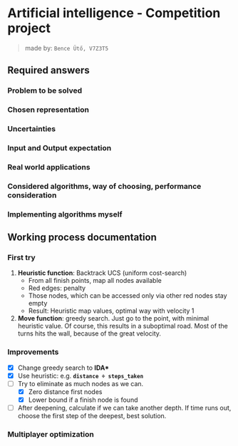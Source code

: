 # Artificial intelligence - Competition project
> made by: `Bence Ütő, V7Z3T5` 

## Required answers

### Problem to be solved

### Chosen representation

### Uncertainties

### Input and Output expectation

### Real world applications

### Considered algorithms, way of choosing, performance consideration

### Implementing algorithms myself

## Working process documentation
 
### First try

1. **Heuristic function**: Backtrack UCS (uniform cost-search)
    * From all finish points, map all nodes available
    * Red edges: penalty
    * Those nodes, which can be accessed only via other red nodes stay empty
    * Result: Heuristic map values, optimal way with velocity 1
1. **Move function**: greedy search. Just go to the point, with minimal heuristic value.
        Of course, this results in a suboptimal road. Most of the turns hits the wall, because of the great velocity.
    


### Improvements
- [x] Change greedy search to **IDA&ast;**
- [x] Use heuristic: e.g. **`distance ÷ steps_taken`** 
- [ ] Try to eliminate as much nodes as we can.
    - [x] Zero distance first nodes
    - [x] Lower bound if a finish node is found
- [ ] After deepening, calculate if we can take another depth. If time runs out, choose the first step of the deepest, best solution.

### Multiplayer optimization